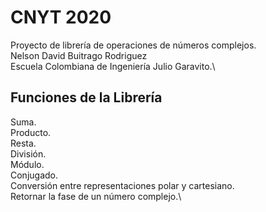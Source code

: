 # CNYT 2020
Proyecto de librería de operaciones de números complejos.\
Nelson David Buitrago Rodriguez\
Escuela Colombiana de Ingeniería Julio Garavito.\

## Funciones de la Librería
Suma.\
Producto.\
Resta.\
División.\
Módulo.\
Conjugado.\
Conversión entre representaciones polar y cartesiano.\
Retornar la fase de un número complejo.\
